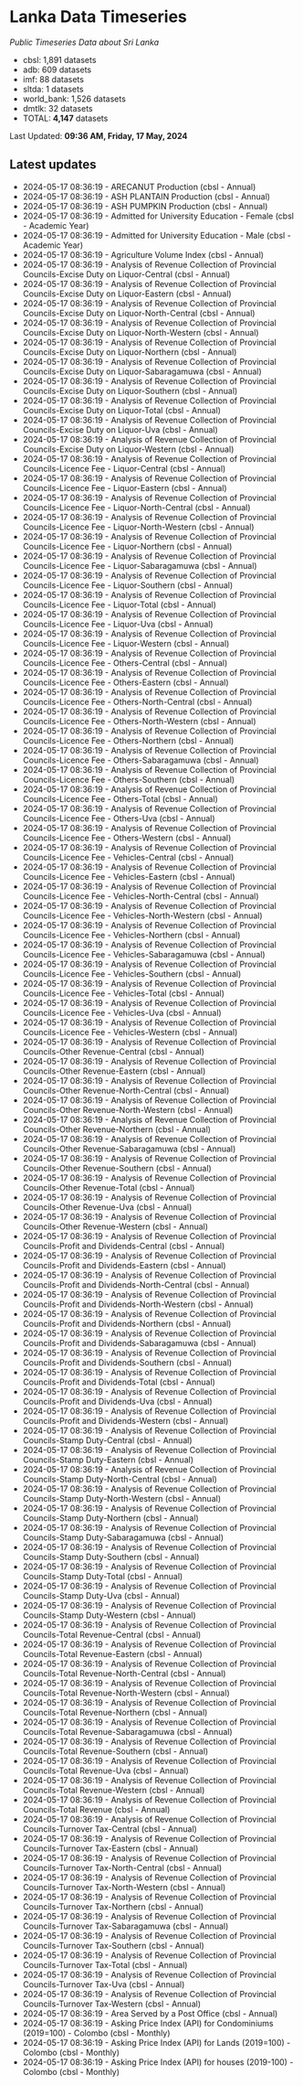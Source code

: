 # Lanka Data Timeseries
*Public Timeseries Data about Sri Lanka*

* cbsl: 1,891 datasets
* adb: 609 datasets
* imf: 88 datasets
* sltda: 1 datasets
* world_bank: 1,526 datasets
* dmtlk: 32 datasets
* TOTAL: **4,147** datasets

Last Updated: **09:36 AM, Friday, 17 May, 2024**

## Latest updates

* 2024-05-17 08:36:19 - ARECANUT Production (cbsl - Annual)
* 2024-05-17 08:36:19 - ASH PLANTAIN Production (cbsl - Annual)
* 2024-05-17 08:36:19 - ASH PUMPKIN Production (cbsl - Annual)
* 2024-05-17 08:36:19 - Admitted for University Education - Female (cbsl - Academic Year)
* 2024-05-17 08:36:19 - Admitted for University Education - Male (cbsl - Academic Year)
* 2024-05-17 08:36:19 - Agriculture Volume Index (cbsl - Annual)
* 2024-05-17 08:36:19 - Analysis of Revenue Collection of Provincial Councils-Excise Duty on Liquor-Central (cbsl - Annual)
* 2024-05-17 08:36:19 - Analysis of Revenue Collection of Provincial Councils-Excise Duty on Liquor-Eastern (cbsl - Annual)
* 2024-05-17 08:36:19 - Analysis of Revenue Collection of Provincial Councils-Excise Duty on Liquor-North-Central (cbsl - Annual)
* 2024-05-17 08:36:19 - Analysis of Revenue Collection of Provincial Councils-Excise Duty on Liquor-North-Western (cbsl - Annual)
* 2024-05-17 08:36:19 - Analysis of Revenue Collection of Provincial Councils-Excise Duty on Liquor-Northern (cbsl - Annual)
* 2024-05-17 08:36:19 - Analysis of Revenue Collection of Provincial Councils-Excise Duty on Liquor-Sabaragamuwa (cbsl - Annual)
* 2024-05-17 08:36:19 - Analysis of Revenue Collection of Provincial Councils-Excise Duty on Liquor-Southern (cbsl - Annual)
* 2024-05-17 08:36:19 - Analysis of Revenue Collection of Provincial Councils-Excise Duty on Liquor-Total (cbsl - Annual)
* 2024-05-17 08:36:19 - Analysis of Revenue Collection of Provincial Councils-Excise Duty on Liquor-Uva (cbsl - Annual)
* 2024-05-17 08:36:19 - Analysis of Revenue Collection of Provincial Councils-Excise Duty on Liquor-Western (cbsl - Annual)
* 2024-05-17 08:36:19 - Analysis of Revenue Collection of Provincial Councils-Licence Fee - Liquor-Central (cbsl - Annual)
* 2024-05-17 08:36:19 - Analysis of Revenue Collection of Provincial Councils-Licence Fee - Liquor-Eastern (cbsl - Annual)
* 2024-05-17 08:36:19 - Analysis of Revenue Collection of Provincial Councils-Licence Fee - Liquor-North-Central (cbsl - Annual)
* 2024-05-17 08:36:19 - Analysis of Revenue Collection of Provincial Councils-Licence Fee - Liquor-North-Western (cbsl - Annual)
* 2024-05-17 08:36:19 - Analysis of Revenue Collection of Provincial Councils-Licence Fee - Liquor-Northern (cbsl - Annual)
* 2024-05-17 08:36:19 - Analysis of Revenue Collection of Provincial Councils-Licence Fee - Liquor-Sabaragamuwa (cbsl - Annual)
* 2024-05-17 08:36:19 - Analysis of Revenue Collection of Provincial Councils-Licence Fee - Liquor-Southern (cbsl - Annual)
* 2024-05-17 08:36:19 - Analysis of Revenue Collection of Provincial Councils-Licence Fee - Liquor-Total (cbsl - Annual)
* 2024-05-17 08:36:19 - Analysis of Revenue Collection of Provincial Councils-Licence Fee - Liquor-Uva (cbsl - Annual)
* 2024-05-17 08:36:19 - Analysis of Revenue Collection of Provincial Councils-Licence Fee - Liquor-Western (cbsl - Annual)
* 2024-05-17 08:36:19 - Analysis of Revenue Collection of Provincial Councils-Licence Fee - Others-Central (cbsl - Annual)
* 2024-05-17 08:36:19 - Analysis of Revenue Collection of Provincial Councils-Licence Fee - Others-Eastern (cbsl - Annual)
* 2024-05-17 08:36:19 - Analysis of Revenue Collection of Provincial Councils-Licence Fee - Others-North-Central (cbsl - Annual)
* 2024-05-17 08:36:19 - Analysis of Revenue Collection of Provincial Councils-Licence Fee - Others-North-Western (cbsl - Annual)
* 2024-05-17 08:36:19 - Analysis of Revenue Collection of Provincial Councils-Licence Fee - Others-Northern (cbsl - Annual)
* 2024-05-17 08:36:19 - Analysis of Revenue Collection of Provincial Councils-Licence Fee - Others-Sabaragamuwa (cbsl - Annual)
* 2024-05-17 08:36:19 - Analysis of Revenue Collection of Provincial Councils-Licence Fee - Others-Southern (cbsl - Annual)
* 2024-05-17 08:36:19 - Analysis of Revenue Collection of Provincial Councils-Licence Fee - Others-Total (cbsl - Annual)
* 2024-05-17 08:36:19 - Analysis of Revenue Collection of Provincial Councils-Licence Fee - Others-Uva (cbsl - Annual)
* 2024-05-17 08:36:19 - Analysis of Revenue Collection of Provincial Councils-Licence Fee - Others-Western (cbsl - Annual)
* 2024-05-17 08:36:19 - Analysis of Revenue Collection of Provincial Councils-Licence Fee - Vehicles-Central (cbsl - Annual)
* 2024-05-17 08:36:19 - Analysis of Revenue Collection of Provincial Councils-Licence Fee - Vehicles-Eastern (cbsl - Annual)
* 2024-05-17 08:36:19 - Analysis of Revenue Collection of Provincial Councils-Licence Fee - Vehicles-North-Central (cbsl - Annual)
* 2024-05-17 08:36:19 - Analysis of Revenue Collection of Provincial Councils-Licence Fee - Vehicles-North-Western (cbsl - Annual)
* 2024-05-17 08:36:19 - Analysis of Revenue Collection of Provincial Councils-Licence Fee - Vehicles-Northern (cbsl - Annual)
* 2024-05-17 08:36:19 - Analysis of Revenue Collection of Provincial Councils-Licence Fee - Vehicles-Sabaragamuwa (cbsl - Annual)
* 2024-05-17 08:36:19 - Analysis of Revenue Collection of Provincial Councils-Licence Fee - Vehicles-Southern (cbsl - Annual)
* 2024-05-17 08:36:19 - Analysis of Revenue Collection of Provincial Councils-Licence Fee - Vehicles-Total (cbsl - Annual)
* 2024-05-17 08:36:19 - Analysis of Revenue Collection of Provincial Councils-Licence Fee - Vehicles-Uva (cbsl - Annual)
* 2024-05-17 08:36:19 - Analysis of Revenue Collection of Provincial Councils-Licence Fee - Vehicles-Western (cbsl - Annual)
* 2024-05-17 08:36:19 - Analysis of Revenue Collection of Provincial Councils-Other Revenue-Central (cbsl - Annual)
* 2024-05-17 08:36:19 - Analysis of Revenue Collection of Provincial Councils-Other Revenue-Eastern (cbsl - Annual)
* 2024-05-17 08:36:19 - Analysis of Revenue Collection of Provincial Councils-Other Revenue-North-Central (cbsl - Annual)
* 2024-05-17 08:36:19 - Analysis of Revenue Collection of Provincial Councils-Other Revenue-North-Western (cbsl - Annual)
* 2024-05-17 08:36:19 - Analysis of Revenue Collection of Provincial Councils-Other Revenue-Northern (cbsl - Annual)
* 2024-05-17 08:36:19 - Analysis of Revenue Collection of Provincial Councils-Other Revenue-Sabaragamuwa (cbsl - Annual)
* 2024-05-17 08:36:19 - Analysis of Revenue Collection of Provincial Councils-Other Revenue-Southern (cbsl - Annual)
* 2024-05-17 08:36:19 - Analysis of Revenue Collection of Provincial Councils-Other Revenue-Total (cbsl - Annual)
* 2024-05-17 08:36:19 - Analysis of Revenue Collection of Provincial Councils-Other Revenue-Uva (cbsl - Annual)
* 2024-05-17 08:36:19 - Analysis of Revenue Collection of Provincial Councils-Other Revenue-Western (cbsl - Annual)
* 2024-05-17 08:36:19 - Analysis of Revenue Collection of Provincial Councils-Profit and Dividends-Central (cbsl - Annual)
* 2024-05-17 08:36:19 - Analysis of Revenue Collection of Provincial Councils-Profit and Dividends-Eastern (cbsl - Annual)
* 2024-05-17 08:36:19 - Analysis of Revenue Collection of Provincial Councils-Profit and Dividends-North-Central (cbsl - Annual)
* 2024-05-17 08:36:19 - Analysis of Revenue Collection of Provincial Councils-Profit and Dividends-North-Western (cbsl - Annual)
* 2024-05-17 08:36:19 - Analysis of Revenue Collection of Provincial Councils-Profit and Dividends-Northern (cbsl - Annual)
* 2024-05-17 08:36:19 - Analysis of Revenue Collection of Provincial Councils-Profit and Dividends-Sabaragamuwa (cbsl - Annual)
* 2024-05-17 08:36:19 - Analysis of Revenue Collection of Provincial Councils-Profit and Dividends-Southern (cbsl - Annual)
* 2024-05-17 08:36:19 - Analysis of Revenue Collection of Provincial Councils-Profit and Dividends-Total (cbsl - Annual)
* 2024-05-17 08:36:19 - Analysis of Revenue Collection of Provincial Councils-Profit and Dividends-Uva (cbsl - Annual)
* 2024-05-17 08:36:19 - Analysis of Revenue Collection of Provincial Councils-Profit and Dividends-Western (cbsl - Annual)
* 2024-05-17 08:36:19 - Analysis of Revenue Collection of Provincial Councils-Stamp Duty-Central (cbsl - Annual)
* 2024-05-17 08:36:19 - Analysis of Revenue Collection of Provincial Councils-Stamp Duty-Eastern (cbsl - Annual)
* 2024-05-17 08:36:19 - Analysis of Revenue Collection of Provincial Councils-Stamp Duty-North-Central (cbsl - Annual)
* 2024-05-17 08:36:19 - Analysis of Revenue Collection of Provincial Councils-Stamp Duty-North-Western (cbsl - Annual)
* 2024-05-17 08:36:19 - Analysis of Revenue Collection of Provincial Councils-Stamp Duty-Northern (cbsl - Annual)
* 2024-05-17 08:36:19 - Analysis of Revenue Collection of Provincial Councils-Stamp Duty-Sabaragamuwa (cbsl - Annual)
* 2024-05-17 08:36:19 - Analysis of Revenue Collection of Provincial Councils-Stamp Duty-Southern (cbsl - Annual)
* 2024-05-17 08:36:19 - Analysis of Revenue Collection of Provincial Councils-Stamp Duty-Total (cbsl - Annual)
* 2024-05-17 08:36:19 - Analysis of Revenue Collection of Provincial Councils-Stamp Duty-Uva (cbsl - Annual)
* 2024-05-17 08:36:19 - Analysis of Revenue Collection of Provincial Councils-Stamp Duty-Western (cbsl - Annual)
* 2024-05-17 08:36:19 - Analysis of Revenue Collection of Provincial Councils-Total Revenue-Central (cbsl - Annual)
* 2024-05-17 08:36:19 - Analysis of Revenue Collection of Provincial Councils-Total Revenue-Eastern (cbsl - Annual)
* 2024-05-17 08:36:19 - Analysis of Revenue Collection of Provincial Councils-Total Revenue-North-Central (cbsl - Annual)
* 2024-05-17 08:36:19 - Analysis of Revenue Collection of Provincial Councils-Total Revenue-North-Western (cbsl - Annual)
* 2024-05-17 08:36:19 - Analysis of Revenue Collection of Provincial Councils-Total Revenue-Northern (cbsl - Annual)
* 2024-05-17 08:36:19 - Analysis of Revenue Collection of Provincial Councils-Total Revenue-Sabaragamuwa (cbsl - Annual)
* 2024-05-17 08:36:19 - Analysis of Revenue Collection of Provincial Councils-Total Revenue-Southern (cbsl - Annual)
* 2024-05-17 08:36:19 - Analysis of Revenue Collection of Provincial Councils-Total Revenue-Uva (cbsl - Annual)
* 2024-05-17 08:36:19 - Analysis of Revenue Collection of Provincial Councils-Total Revenue-Western (cbsl - Annual)
* 2024-05-17 08:36:19 - Analysis of Revenue Collection of Provincial Councils-Total Revenue (cbsl - Annual)
* 2024-05-17 08:36:19 - Analysis of Revenue Collection of Provincial Councils-Turnover Tax-Central (cbsl - Annual)
* 2024-05-17 08:36:19 - Analysis of Revenue Collection of Provincial Councils-Turnover Tax-Eastern (cbsl - Annual)
* 2024-05-17 08:36:19 - Analysis of Revenue Collection of Provincial Councils-Turnover Tax-North-Central (cbsl - Annual)
* 2024-05-17 08:36:19 - Analysis of Revenue Collection of Provincial Councils-Turnover Tax-North-Western (cbsl - Annual)
* 2024-05-17 08:36:19 - Analysis of Revenue Collection of Provincial Councils-Turnover Tax-Northern (cbsl - Annual)
* 2024-05-17 08:36:19 - Analysis of Revenue Collection of Provincial Councils-Turnover Tax-Sabaragamuwa (cbsl - Annual)
* 2024-05-17 08:36:19 - Analysis of Revenue Collection of Provincial Councils-Turnover Tax-Southern (cbsl - Annual)
* 2024-05-17 08:36:19 - Analysis of Revenue Collection of Provincial Councils-Turnover Tax-Total (cbsl - Annual)
* 2024-05-17 08:36:19 - Analysis of Revenue Collection of Provincial Councils-Turnover Tax-Uva (cbsl - Annual)
* 2024-05-17 08:36:19 - Analysis of Revenue Collection of Provincial Councils-Turnover Tax-Western (cbsl - Annual)
* 2024-05-17 08:36:19 - Area Served by a Post Office (cbsl - Annual)
* 2024-05-17 08:36:19 - Asking Price Index (API) for Condominiums (2019=100) - Colombo (cbsl - Monthly)
* 2024-05-17 08:36:19 - Asking Price Index (API) for Lands (2019=100) - Colombo (cbsl - Monthly)
* 2024-05-17 08:36:19 - Asking Price Index (API) for houses (2019-100) - Colombo (cbsl - Monthly)
